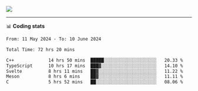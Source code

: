 <picture>
  <source
  srcset="https://github-readme-stats.vercel.app/api?username=sant0s12&show_icons=true&theme=dark"
  media="(prefers-color-scheme: dark)"
  />
  <source
  srcset="https://github-readme-stats.vercel.app/api?username=sant0s12&show_icons=true"
  media="(prefers-color-scheme: light)"
  />
  <img src="https://github-readme-stats.vercel.app/api?username=sant0s12&show_icons=true" />
</picture>

---

📊 **Coding stats**

<!--START_SECTION:waka-->

```txt
From: 11 May 2024 - To: 10 June 2024

Total Time: 72 hrs 20 mins

C++             14 hrs 50 mins  █████░░░░░░░░░░░░░░░░░░░░   20.33 %
TypeScript      10 hrs 17 mins  ███▓░░░░░░░░░░░░░░░░░░░░░   14.10 %
Svelte          8 hrs 11 mins   ██▓░░░░░░░░░░░░░░░░░░░░░░   11.22 %
Meson           8 hrs 6 mins    ██▓░░░░░░░░░░░░░░░░░░░░░░   11.11 %
C               5 hrs 52 mins   ██░░░░░░░░░░░░░░░░░░░░░░░   08.06 %
```

<!--END_SECTION:waka-->
